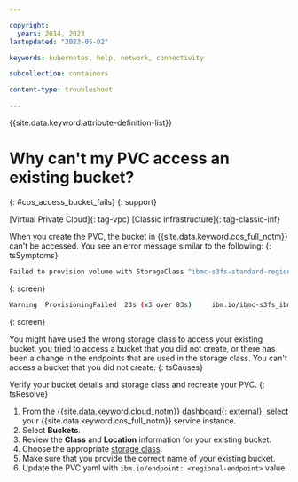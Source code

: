 ```yaml
---

copyright: 
  years: 2014, 2023
lastupdated: "2023-05-02"

keywords: kubernetes, help, network, connectivity

subcollection: containers

content-type: troubleshoot

---
```



{{site.data.keyword.attribute-definition-list}}





# Why can't my PVC access an existing bucket?
{: #cos_access_bucket_fails}
{: support}

[Virtual Private Cloud]{: tag-vpc} [Classic infrastructure]{: tag-classic-inf}



When you create the PVC, the bucket in {{site.data.keyword.cos_full_notm}} can't be accessed. You see an error message similar to the following:
{: tsSymptoms}

```sh
Failed to provision volume with StorageClass "ibmc-s3fs-standard-regional": pvc:1b2345678b69175abc98y873e2:can't access bucket <bucket_name>: NotFound: Not Found
```
{: screen}

```sh
Warning  ProvisioningFailed  23s (x3 over 83s)     ibm.io/ibmc-s3fs_ibmcloud-object-storage-plugin-6b47474f5b-bxgtc_61ed4300-b1f9-43df-85d7-ffdb2ddcaeb9  (combined from similar events): failed to provision volume with StorageClass "ibmc-s3fs-smart-perf-regional": regionalbucket : cgi5lj0w0s2a56ua5gc0 :cannot access bucket ambregionalbucket: NotFound: Not Found status code: 404, request id: b6c9439d-33c6-4318-8d03-7415c1a47ec1, host id:
```
{: screen}


You might have used the wrong storage class to access your existing bucket, you tried to access a bucket that you did not create, or there has been a change in the endpoints that are used in the storage class. You can't access a bucket that you did not create.
{: tsCauses}


Verify your bucket details and storage class and recreate your PVC.
{: tsResolve}

1. From the [{{site.data.keyword.cloud_notm}} dashboard](https://cloud.ibm.com/){: external}, select your {{site.data.keyword.cos_full_notm}} service instance.
1. Select **Buckets**.
1. Review the **Class** and **Location** information for your existing bucket.
1. Choose the appropriate [storage class](/docs/containers?topic=containers-storage_cos_reference).
1. Make sure that you provide the correct name of your existing bucket.
1. Update the PVC yaml with `ibm.io/endpoint: <regional-endpoint>` value.








